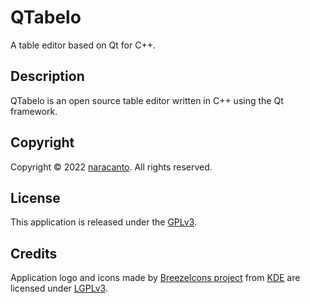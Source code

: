 
# QTabelo

A table editor based on Qt for C++.


## Description

QTabelo is an open source table editor written in C++ using the Qt framework.


## Copyright

Copyright &copy; 2022 [naracanto](https://naracanto.github.io). All rights reserved.


## License

This application is released under the [GPLv3](https://www.gnu.org/licenses/gpl-3.0.en.html).


## Credits

Application logo and icons made by [BreezeIcons project](https://api.kde.org/frameworks/breeze-icons/html/index.html) from [KDE](https://kde.org)
are licensed under [LGPLv3](https://www.gnu.org/licenses/lgpl-3.0.en.html).
